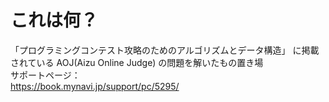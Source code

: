 # これは何？
「プログラミングコンテスト攻略のためのアルゴリズムとデータ構造」 に掲載されている AOJ(Aizu Online Judge) の問題を解いたもの置き場  
サポートページ：  
https://book.mynavi.jp/support/pc/5295/  
